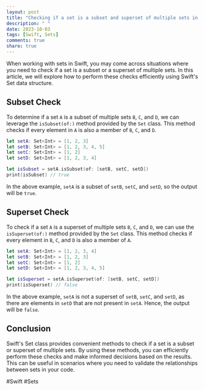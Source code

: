 ```yaml
---
layout: post
title: "Checking if a set is a subset and superset of multiple sets in Swift"
description: " "
date: 2023-10-03
tags: [Swift, Sets]
comments: true
share: true
---
```


When working with sets in Swift, you may come across situations where you need to check if a set is a subset or a superset of multiple sets. In this article, we will explore how to perform these checks efficiently using Swift's Set data structure.

## Subset Check

To determine if a set `A` is a subset of multiple sets `B`, `C`, and `D`, we can leverage the `isSubset(of:)` method provided by the `Set` class. This method checks if every element in `A` is also a member of `B`, `C`, and `D`.

```swift
let setA: Set<Int> = [1, 2, 3]
let setB: Set<Int> = [1, 2, 3, 4, 5]
let setC: Set<Int> = [1, 2]
let setD: Set<Int> = [1, 2, 3, 4]

let isSubset = setA.isSubset(of: [setB, setC, setD])
print(isSubset) // true
```

In the above example, `setA` is a subset of `setB`, `setC`, and `setD`, so the output will be `true`.

## Superset Check

To check if a set `A` is a superset of multiple sets `B`, `C`, and `D`, we can use the `isSuperset(of:)` method provided by the `Set` class. This method checks if every element in `B`, `C`, and `D` is also a member of `A`.

```swift
let setA: Set<Int> = [1, 2, 3, 4]
let setB: Set<Int> = [1, 2, 3]
let setC: Set<Int> = [1, 2]
let setD: Set<Int> = [1, 2, 3, 4, 5]

let isSuperset = setA.isSuperset(of: [setB, setC, setD])
print(isSuperset) // false
```

In the above example, `setA` is not a superset of `setB`, `setC`, and `setD`, as there are elements in `setD` that are not present in `setA`. Hence, the output will be `false`.

## Conclusion

Swift's Set class provides convenient methods to check if a set is a subset or superset of multiple sets. By using these methods, you can efficiently perform these checks and make informed decisions based on the results. This can be useful in scenarios where you need to validate the relationships between sets in your code.

#Swift #Sets